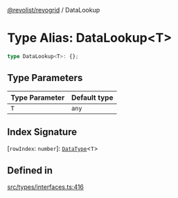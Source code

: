 [@revolist/revogrid](README.md) / DataLookup

# Type Alias: DataLookup\<T\>

```ts
type DataLookup<T>: {};
```

## Type Parameters

| Type Parameter | Default type |
| ------ | ------ |
| `T` | `any` |

## Index Signature

 \[`rowIndex`: `number`\]: [`DataType`](TypeAlias.DataType.md)\<`T`\>

## Defined in

[src/types/interfaces.ts:416](https://github.com/revolist/revogrid/blob/47823c55f21dbab2ee19530dcd4c960a36eea0e4/src/types/interfaces.ts#L416)

